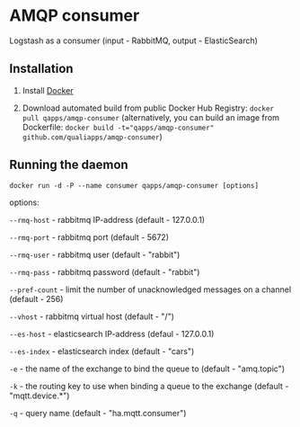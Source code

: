 AMQP consumer
==============
Logstash as a consumer (input - RabbitMQ, output - ElasticSearch)

Installation
--------------

1. Install [Docker](https://www.docker.com)

2. Download automated build from public Docker Hub Registry: `docker pull qapps/amqp-consumer`
(alternatively, you can build an image from Dockerfile: `docker build -t="qapps/amqp-consumer" github.com/qualiapps/amqp-consumer`)

Running the daemon
-----------------

`docker run -d -P --name consumer qapps/amqp-consumer [options]`

options:

`--rmq-host` - rabbitmq IP-address (default - 127.0.0.1)

`--rmq-port` - rabbitmq port (default - 5672)

`--rmq-user` - rabbitmq user (default - "rabbit")

`--rmq-pass` - rabbitmq password (default - "rabbit")

`--pref-count` - limit the number of unacknowledged messages on a channel (default - 256)

`--vhost` - rabbitmq virtual host (default - "/")

`--es-host` - elasticsearch IP-address (defaul - 127.0.0.1)

`--es-index` - elasticsearch index (default - "cars")

`-e` - the name of the exchange to bind the queue to (default - "amq.topic")

`-k` - the routing key to use when binding a queue to the exchange (default - "mqtt.device.*")

`-q` - query name (default - "ha.mqtt.consumer")
